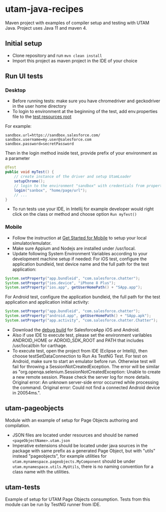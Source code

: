 # utam-java-recipes

Maven project with examples of compiler setup and testing with UTAM Java.
Project uses Java 11 and maven 4.

## Initial setup
- Clone repository and run `mvn clean install`
- Import this project as maven project in the IDE of your choice

## Run UI tests

### Desktop
- Before running tests: make sure you have chromedriver and geckodriver in the user home directory
- To login to environment at the beginning of the test, add env.properties file to the [test resources root](https://github.com/salesforce/utam-java-recipes/tree/main/utam-tests/src/test/resources) 

For example:
```properties
sandbox.url=https://sandbox.salesforce.com/
sandbox.username=my.user@salesforce.com
sandbox.password=secretPassword
```
Then in the login method inside test, provide prefix of your environment as a parameter
```java
@Test
public void myTest() {
    // create instance of the driver and setup UtamLoader
    setupChrome();
    // login to the environment "sandbox" with credentials from properties
    login("sanbox", "home/page/url");
    // ...
}
```

- To run tests use your IDE, in Intellij for example developer would right click on the class or method and choose option `Run myTest()`

### Mobile
- Follow the instruction at [Get Started for Mobile](https://utam.dev/guide/get_started_utam#get-started-for-mobile) to setup your local simulator/emulator.
- Make sure Appium and Nodejs are installed under /usr/local.
- Update following System Environment Variables according to your development machine setup if needed:
For iOS test, configure the application bundleid, test device name and the full path for the test application:

```java
System.setProperty("app.bundleid", "com.salesforce.chatter");
System.setProperty("ios.device", "iPhone 8 Plus");
System.setProperty("ios.app", getUserHomePath() + "SApp.app");
```

For Android test, configure the application bundleid, the full path for the test application and application initial activity:

```java
System.setProperty("app.bundleid", "com.salesforce.chatter");
System.setProperty("android.app", getUserHomePath() + "SApp.apk");
System.setProperty("app.activity", "com.salesforce.chatter.Chatter");
```

- Download the [debug build](https://developer.salesforce.com/tools/mobile-debugging) for SalesforceApp iOS and Android.
- Also if use IDE to execute test, please set the environment varilables ANDROID_HOME or ADROID_SDK_ROOT and PATH that includes /usr/local/bin for carthage.
- To execute test, open the project from IDE (Eclipse or Intellij), then choose testSetDataConnection to Run As TestNG Test. For test on Android, make sure to start an emulator before run. Otherwise test will fail for throwing a SessionNotCreatedException. The error will be similar as "org.openqa.selenium.SessionNotCreatedException: Unable to create a new remote session. Please check the server log for more details. Original error: An unknown server-side error occurred while processing the command. Original error: Could not find a connected Android device in 20054ms.".

## utam-pageobjects
Module with an example of setup for Page Objects authoring and compilation.

- JSON files are located under resources and should be named `<pageObjectName>.utam.json`
- Imperative extensions should be located under java sources in the package with same prefix as a generated 
Page Object, but with "utils" instead "pageobjects", for example utilities for `utam.mynamespace.pageobjects.MyComponent` 
should be under `utam.mynamespace.utils.MyUtils`, there is no naming convention for a class name with the utilities.

## utam-tests
Example of setup for UTAM Page Objects consumption. 
Tests from this module can be run by TestNG runner from IDE.


